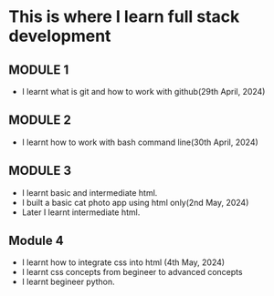 # This is where I learn full stack development
## MODULE 1
 - I learnt what is git and how to work with github(29th April, 2024)
## MODULE 2
 - I learnt how to work with bash command line(30th April, 2024)
## MODULE 3 
 - I learnt basic and intermediate html.
 - I built a basic cat photo app using html only(2nd May, 2024)
 - Later I learnt intermediate html.

## Module 4
 - I learnt how to integrate css into html (4th May, 2024)
 - I learnt css concepts from begineer to advanced concepts
 - I learnt begineer python.
